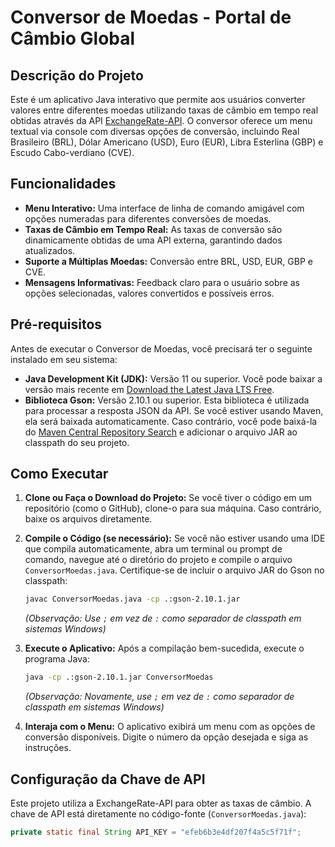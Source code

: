 # Conversor de Moedas - Portal de Câmbio Global

## Descrição do Projeto

Este é um aplicativo Java interativo que permite aos usuários converter valores entre diferentes moedas utilizando taxas de câmbio em tempo real obtidas através da API [ExchangeRate-API](https://www.exchangerate-api.com/). O conversor oferece um menu textual via console com diversas opções de conversão, incluindo Real Brasileiro (BRL), Dólar Americano (USD), Euro (EUR), Libra Esterlina (GBP) e Escudo Cabo-verdiano (CVE).

## Funcionalidades

* **Menu Interativo:** Uma interface de linha de comando amigável com opções numeradas para diferentes conversões de moedas.
* **Taxas de Câmbio em Tempo Real:** As taxas de conversão são dinamicamente obtidas de uma API externa, garantindo dados atualizados.
* **Suporte a Múltiplas Moedas:** Conversão entre BRL, USD, EUR, GBP e CVE.
* **Mensagens Informativas:** Feedback claro para o usuário sobre as opções selecionadas, valores convertidos e possíveis erros.

## Pré-requisitos

Antes de executar o Conversor de Moedas, você precisará ter o seguinte instalado em seu sistema:

* **Java Development Kit (JDK):** Versão 11 ou superior. Você pode baixar a versão mais recente em [Download the Latest Java LTS Free](https://www.oracle.com/java/technologies/downloads/#java11).
* **Biblioteca Gson:** Versão 2.10.1 ou superior. Esta biblioteca é utilizada para processar a resposta JSON da API. Se você estiver usando Maven, ela será baixada automaticamente. Caso contrário, você pode baixá-la do [Maven Central Repository Search](https://mvnrepository.com/artifact/com.google.code.gson/gson/2.10.1) e adicionar o arquivo JAR ao classpath do seu projeto.

## Como Executar

1.  **Clone ou Faça o Download do Projeto:** Se você tiver o código em um repositório (como o GitHub), clone-o para sua máquina. Caso contrário, baixe os arquivos diretamente.

2.  **Compile o Código (se necessário):** Se você não estiver usando uma IDE que compila automaticamente, abra um terminal ou prompt de comando, navegue até o diretório do projeto e compile o arquivo `ConversorMoedas.java`. Certifique-se de incluir o arquivo JAR do Gson no classpath:

    ```bash
    javac ConversorMoedas.java -cp .:gson-2.10.1.jar
    ```

    *(Observação: Use `;` em vez de `:` como separador de classpath em sistemas Windows)*

3.  **Execute o Aplicativo:** Após a compilação bem-sucedida, execute o programa Java:

    ```bash
    java -cp .:gson-2.10.1.jar ConversorMoedas
    ```

    *(Observação: Novamente, use `;` em vez de `:` como separador de classpath em sistemas Windows)*

4.  **Interaja com o Menu:** O aplicativo exibirá um menu com as opções de conversão disponíveis. Digite o número da opção desejada e siga as instruções.

## Configuração da Chave de API

Este projeto utiliza a ExchangeRate-API para obter as taxas de câmbio. A chave de API está diretamente no código-fonte (`ConversorMoedas.java`):

```java
private static final String API_KEY = "efeb6b3e4df207f4a5c5f71f";